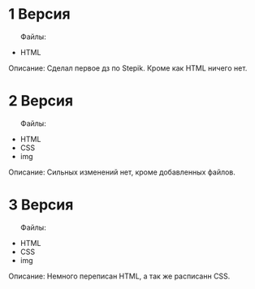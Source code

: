 <h1>1 Версия</h1>   
  <ul><p>Файлы:</p>
    <li>HTML</li>
    </ul>
  Описание: Сделал первое дз по Stepik. Кроме как HTML ничего нет.
<h1>2 Версия</h1>
  <ul><p>Файлы:</p>
      <li>HTML</li>
      <li>CSS</li>
      <li>img</li>
  </ul>
  <p>Описание: Сильных изменений нет, кроме добавленных файлов.</p>
<h1>3 Версия</h1>
  <ul><p>Файлы:</p>
      <li>HTML</li>
      <li>CSS</li>
      <li>img</li>
  </ul>
  <p>Описание:  Немного переписан HTML, а так же расписанн CSS.</p> 
